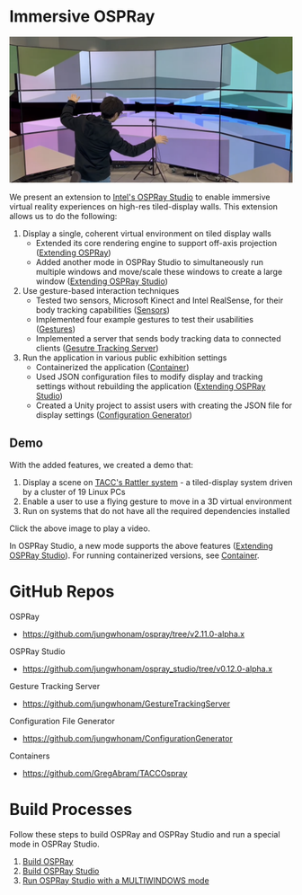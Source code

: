 # Immersive OSPRay
[![](demo%20-%20rattler.png)](demo%20-%20rattler.MOV)

We present an extension to [Intel's OSPRay Studio](https://www.ospray.org/ospray_studio/) to enable immersive virtual reality experiences on high-res tiled-display walls. 
This extension allows us to do the following:

<!-- two criteria for VR experiences; one criteria for public exhibitions -->
1. Display a single, coherent virtual environment on tiled display walls
   - Extended its core rendering engine to support off-axis projection ([Extending OSPRay](https://github.com/jungwhonam/ospray/tree/v2.11.0-alpha.x))
   - Added another mode in OSPRay Studio to simultaneously run multiple windows and move/scale these windows to create a large window ([Extending OSPRay Studio](https://github.com/jungwhonam/ospray_studio/tree/v0.12.0-alpha.x))
2. Use gesture-based interaction techniques
   - Tested two sensors, Microsoft Kinect and Intel RealSense, for their body tracking capabilities ([Sensors](Sensors/Sensors.md))
   - Implemented four example gestures to test their usabilities ([Gestures](Gestures/Gestures.md))
   - Implemented a server that sends body tracking data to connected clients ([Gesutre Tracking Server](https://github.com/jungwhonam/GestureTrackingServer))
3. Run the application in various public exhibition settings
   - Containerized the application ([Container](Container/Container.md))
   - Used JSON configuration files to modify display and tracking settings without rebuilding the application ([Extending OSPRay Studio](https://github.com/jungwhonam/ospray_studio/tree/v0.12.0-alpha.x))
   - Created a Unity project to assist users with creating the JSON file for display settings ([Configuration Generator](https://github.com/jungwhonam/ConfigurationGenerator))

## Demo
With the added features, we created a demo that:
1. Display a scene on [TACC's Rattler system](https://www.tacc.utexas.edu/systems/rattler/) - a tiled-display system driven by a cluster of 19 Linux PCs
2. Enable a user to use a flying gesture to move in a 3D virtual environment
3. Run on systems that do not have all the required dependencies installed

Click the above image to play a video. 

In OSPRay Studio, a new mode supports the above features ([Extending OSPRay Studio](https://github.com/jungwhonam/ospray_studio/tree/v0.12.0-alpha.x)). For running containerized versions, see [Container](Container/Container.md).


# GitHub Repos

OSPRay
* https://github.com/jungwhonam/ospray/tree/v2.11.0-alpha.x

OSPRay Studio
* https://github.com/jungwhonam/ospray_studio/tree/v0.12.0-alpha.x

Gesture Tracking Server
* https://github.com/jungwhonam/GestureTrackingServer

Configuration File Generator
* https://github.com/jungwhonam/ConfigurationGenerator

Containers
* https://github.com/GregAbram/TACCOspray


# Build Processes
Follow these steps to build OSPRay and OSPRay Studio and run a special mode in OSPRay Studio. 

1. [Build OSPRay](https://github.com/jungwhonam/ospray/tree/v2.11.0-alpha.x)
2. [Build OSPRay Studio](https://github.com/jungwhonam/ospray_studio/tree/v0.12.0-alpha.x#cmake-configuration-and-build)
3. [Run OSPRay Studio with a MULTIWINDOWS mode](https://github.com/jungwhonam/ospray_studio/tree/v0.12.0-alpha.x#run-the-application)
